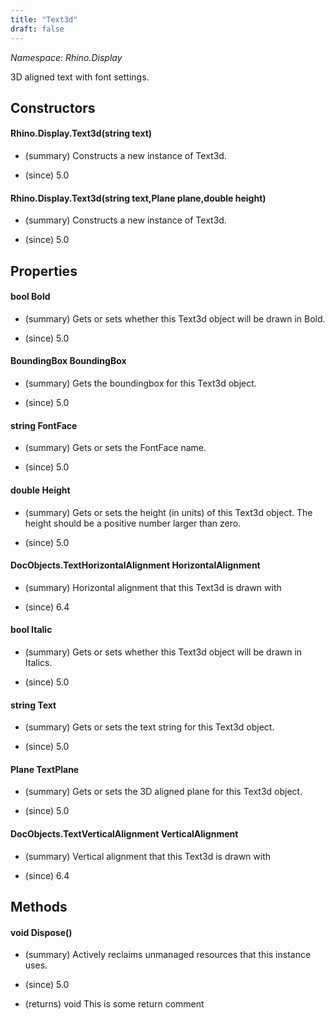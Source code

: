 ```yaml
---
title: "Text3d"
draft: false
---
```


*Namespace: Rhino.Display*

   3D aligned text with font settings.
   
## Constructors
#### Rhino.Display.Text3d(string text)
- (summary) 
     Constructs a new instance of Text3d.
     
- (since) 5.0
#### Rhino.Display.Text3d(string text,Plane plane,double height)
- (summary) 
     Constructs a new instance of Text3d.
     
- (since) 5.0
## Properties
#### bool Bold
- (summary) 
     Gets or sets whether this Text3d object will be drawn in Bold.
     
- (since) 5.0
#### BoundingBox BoundingBox
- (summary) 
     Gets the boundingbox for this Text3d object.
     
- (since) 5.0
#### string FontFace
- (summary) 
     Gets or sets the FontFace name.
     
- (since) 5.0
#### double Height
- (summary) 
     Gets or sets the height (in units) of this Text3d object. 
     The height should be a positive number larger than zero.
     
- (since) 5.0
#### DocObjects.TextHorizontalAlignment HorizontalAlignment
- (summary) 
     Horizontal alignment that this Text3d is drawn with
     
- (since) 6.4
#### bool Italic
- (summary) 
     Gets or sets whether this Text3d object will be drawn in Italics.
     
- (since) 5.0
#### string Text
- (summary) 
     Gets or sets the text string for this Text3d object.
     
- (since) 5.0
#### Plane TextPlane
- (summary) 
     Gets or sets the 3D aligned plane for this Text3d object. 
     
- (since) 5.0
#### DocObjects.TextVerticalAlignment VerticalAlignment
- (summary) 
     Vertical alignment that this Text3d is drawn with
     
- (since) 6.4
## Methods
#### void Dispose()
- (summary) 
     Actively reclaims unmanaged resources that this instance uses.
     
- (since) 5.0
- (returns) void This is some return comment
